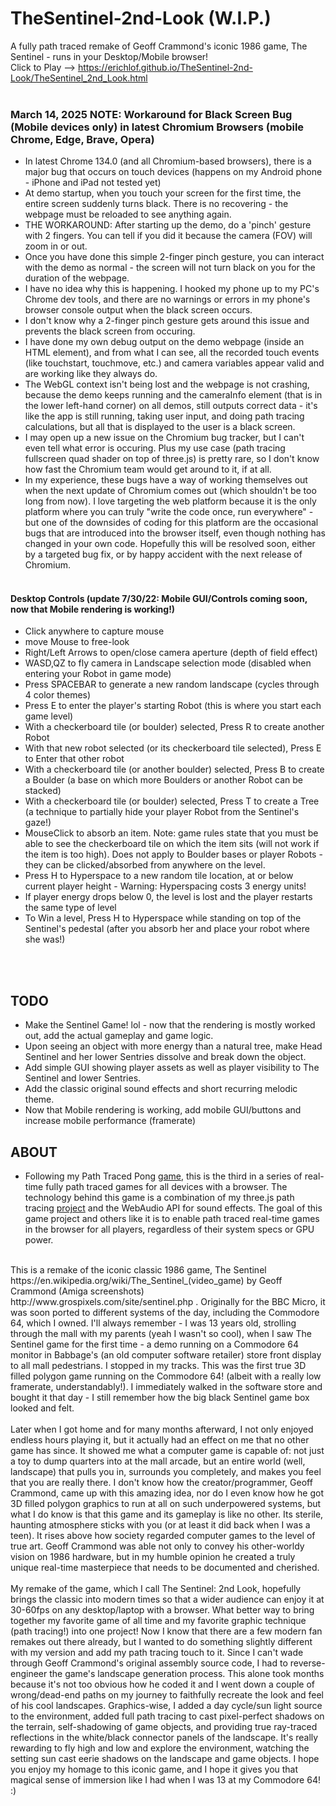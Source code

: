 # TheSentinel-2nd-Look (W.I.P.)
A fully path traced remake of Geoff Crammond's iconic 1986 game, The Sentinel - runs in your Desktop/Mobile browser! <br>
Click to Play --> https://erichlof.github.io/TheSentinel-2nd-Look/TheSentinel_2nd_Look.html 
<br> <br>

<h3> March 14, 2025 NOTE: Workaround for Black Screen Bug (Mobile devices only) in latest Chromium Browsers (mobile Chrome, Edge, Brave, Opera) </h3>

* In latest Chrome 134.0 (and all Chromium-based browsers), there is a major bug that occurs on touch devices (happens on my Android phone - iPhone and iPad not tested yet)
* At demo startup, when you touch your screen for the first time, the entire screen suddenly turns black. There is no recovering - the webpage must be reloaded to see anything again.
* THE WORKAROUND: After starting up the demo, do a 'pinch' gesture with 2 fingers.  You can tell if you did it because the camera (FOV) will zoom in or out.
* Once you have done this simple 2-finger pinch gesture, you can interact with the demo as normal - the screen will not turn black on you for the duration of the webpage.
* I have no idea why this is happening.  I hooked my phone up to my PC's Chrome dev tools, and there are no warnings or errors in my phone's browser console output when the black screen occurs.
* I don't know why a 2-finger pinch gesture gets around this issue and prevents the black screen from occuring.
* I have done my own debug output on the demo webpage (inside an HTML element), and from what I can see, all the recorded touch events (like touchstart, touchmove, etc.) and camera variables appear valid and are working like they always do.
* The WebGL context isn't being lost and the webpage is not crashing, because the demo keeps running and the cameraInfo element (that is in the lower left-hand corner) on all demos, still outputs correct data - it's like the app is still running, taking user input, and doing path tracing calculations, but all that is displayed to the user is a black screen.
* I may open up a new issue on the Chromium bug tracker, but I can't even tell what error is occuring.  Plus my use case (path tracing fullscreen quad shader on top of three.js) is pretty rare, so I don't know how fast the Chromium team would get around to it, if at all.
* In my experience, these bugs have a way of working themselves out when the next update of Chromium comes out (which shouldn't be too long from now).  I love targeting the web platform because it is the only platform where you can truly "write the code once, run everywhere" - but one of the downsides of coding for this platform are the occasional bugs that are introduced into the browser itself, even though nothing has changed in your own code.  Hopefully this will be resolved soon, either by a targeted bug fix, or by happy accident with the next release of Chromium.  <br> <br>
<h4>Desktop Controls (update 7/30/22: Mobile GUI/Controls coming soon, now that Mobile rendering is working!)</h4>

* Click anywhere to capture mouse
* move Mouse to free-look
* Right/Left Arrows to open/close camera aperture (depth of field effect)
* WASD,QZ to fly camera in Landscape selection mode (disabled when entering your Robot in game mode)
* Press SPACEBAR to generate a new random landscape (cycles through 4 color themes)
* Press E to enter the player's starting Robot (this is where you start each game level)
* With a checkerboard tile (or boulder) selected, Press R to create another Robot
* With that new robot selected (or its checkerboard tile selected), Press E to Enter that other robot
* With a checkerboard tile (or another boulder) selected, Press B to create a Boulder (a base on which more Boulders or another Robot can be stacked)
* With a checkerboard tile (or boulder) selected, Press T to create a Tree (a technique to partially hide your player Robot from the Sentinel's gaze!)
* MouseClick to absorb an item.  Note: game rules state that you must be able to see the checkerboard tile on which the item sits (will not work if the item is too high).  Does not apply to Boulder bases or player Robots - they can be clicked/absorbed from anywhere on the level.
* Press H to Hyperspace to a new random tile location, at or below current player height - Warning: Hyperspacing costs 3 energy units!
* If player energy drops below 0, the level is lost and the player restarts the same type of level
* To Win a level, Press H to Hyperspace while standing on top of the Sentinel's pedestal (after you absorb her and place your robot where she was!)

<br><br>

<h2>TODO</h2>

* Make the Sentinel Game! lol - now that the rendering is mostly worked out, add the actual gameplay and game logic.
* Upon seeing an object with more energy than a natural tree, make Head Sentinel and her lower Sentries dissolve and break down the object.
* Add simple GUI showing player assets as well as player visibility to The Sentinel and lower Sentries.
* Add the classic original sound effects and short recurring melodic theme.
* Now that Mobile rendering is working, add mobile GUI/buttons and increase mobile performance (framerate)

<h2>ABOUT</h2>

* Following my Path Traced Pong [game](https://github.com/erichlof/PathTracedPong), this is the third in a series of real-time fully path traced games for all devices with a browser. The technology behind this game is a combination of my three.js path tracing [project](https://github.com/erichlof/THREE.js-PathTracing-Renderer) and the WebAudio API for sound effects.  The goal of this game project and others like it is to enable path traced real-time games in the browser for all players, regardless of their system specs or GPU power. <br>

<br>
    This is a remake of the iconic classic 1986 game, The Sentinel https://en.wikipedia.org/wiki/The_Sentinel_(video_game) by Geoff Crammond (Amiga screenshots) http://www.grospixels.com/site/sentinel.php .  Originally for the BBC Micro, it was soon ported to different systems of the day, including the Commodore 64, which I owned.  I'll always remember - I was 13 years old, strolling through the mall with my parents (yeah I wasn't so cool), when I saw The Sentinel game for the first time - a demo running on a Commodore 64 monitor in Babbage's (an old computer software retailer) store front display to all mall pedestrians.  I stopped in my tracks.  This was the first true 3D filled polygon game running on the Commodore 64! (albeit with a really low framerate, understandably!).  I immediately walked in the software store and bought it that day - I still remember how the big black Sentinel game box looked and felt. <br>
<br>
    Later when I got home and for many months afterward, I not only enjoyed endless hours playing it, but it actually had an effect on me that no other game has since.  It showed me what a computer game is capable of: not just a toy to dump quarters into at the mall arcade, but an entire world (well, landscape) that pulls you in, surrounds you completely, and makes you feel that you are really there.  I don't know how the creator/programmer, Geoff Crammond, came up with this amazing idea, nor do I even know how he got 3D filled polygon graphics to run at all on such underpowered systems, but what I do know is that this game and its gameplay is like no other.  Its sterile, haunting atmosphere sticks with you (or at least it did back when I was a teen).  It rises above how society regarded computer games to the level of true art.  Geoff Crammond was able not only to convey his other-worldy vision on 1986 hardware, but in my humble opinion he created a truly unique real-time masterpiece that needs to be documented and cherished. <br>
<br>
    My remake of the game, which I call The Sentinel: 2nd Look, hopefully brings the classic into modern times so that a wider audience can enjoy it at 30-60fps on any desktop/laptop with a browser.  What better way to bring together my favorite game of all time and my favorite graphic technique (path tracing!) into one project!  Now I know that there are a few modern fan remakes out there already, but I wanted to do something slightly different with my version and add my path tracing touch to it.  Since I can't wade through Geoff Crammond's original assembly source code, I had to reverse-engineer the game's landscape generation process.  This alone took months because it's not too obvious how he coded it and I went down a couple of wrong/dead-end paths on my journey to faithfully recreate the look and feel of his cool landscapes.  Graphics-wise, I added  a day cycle/sun light source to the environment, added full path tracing to cast pixel-perfect shadows on the terrain, self-shadowing of game objects, and providing true ray-traced reflections in the white/black connector panels of the landscape.  It's really rewarding to fly high and low and explore the environment, watching the setting sun cast eerie shadows on the landscape and game objects.  I hope you enjoy my homage to this iconic game, and I hope it gives you that magical sense of immersion like I had when I was 13 at my Commodore 64!  :)    
<br>

